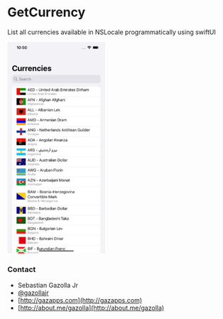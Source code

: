 # GetCurrency
List all currencies available in NSLocale programmatically using swiftUI

<img src="https://raw.githubusercontent.com/gazolla/GetCurrency-SwiftUI/master/ScreenShot1.png" width="220">

### Contact

* Sebastian Gazolla Jr
* [@gazollajr](http://twitter.com/gazollajr)
* [http://gazapps.com](http://gazapps.com)
* [http://about.me/gazolla](http://about.me/gazolla)

